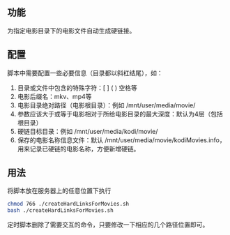 ## 功能

为指定电影目录下的电影文件自动生成硬链接。

## 配置

脚本中需要配置一些必要信息（目录都以斜杠结尾），如：



1. 目录或文件中包含的特殊字符：[ ] ( ) 空格等
2. 电影后缀名：mkv、mp4等
3. 电影目录绝对路径（电影根目录）：例如 /mnt/user/media/movie/
4. 参数应该大于或等于电影相对于所给电影目录的最大深度：默认为4层（包括根目录）
5. 硬链目标目录：例如 /mnt/user/media/kodi/movie/
6. 保存的电影名称信息文件：默认 /mnt/user/media/movie/kodiMovies.info，用来记录已硬链的电影名称，方便新增硬链。

## 用法

将脚本放在服务器上的任意位置下执行

``` bash
chmod 766 ./createHardLinksForMovies.sh
bash ./createHardLinksForMovies.sh
```



定时脚本删除了需要交互的命令，只要修改一下相应的几个路径位置即可。